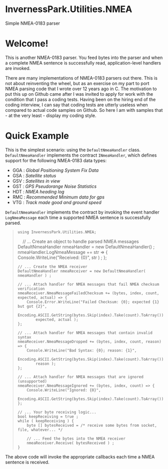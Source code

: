 # InvernessPark.Utilities.NMEA
Simple NMEA-0183 parser

# Welcome!

This is another NMEA-0183 parser.  You feed bytes into the parser and when a complete NMEA sentence is successfully read, application-level handlers are invoked.

There are many implementations of NMEA-0183 parsers out there.  This is not about reinventing the wheel, but as an exercise on my part to port NMEA parsing code that I wrote over 12 years ago in C.  The motivation to put this up on Github came after I was invited to apply for work with the condition that I pass a coding tests.  Having been on the hiring end of the coding interview, I can say that coding tests are utterly useless when compared to actual code samples on Github.  So here I am with samples that - at the very least - display my coding style.

# Quick Example

This is the simplest scenario: using the `DefaultNmeaHandler` class.  `DefaultNmeaHandler` implements the contract `INmeaHandler`, which defines support for the following NMEA-0183 data types:
* GGA : _Global Positioning System Fix Data_
* GSA : _Satellite status_
* GSV : _Satellites in view_
* GST : _GPS Pseudorange Noise Statistics_
* HDT : _NMEA heading log_
* RMC : _Recommended Minimum data for gps_
* VTG : _Track made good and ground speed_

`DefaultNmeaHandler` implements the contract by invoking the event handler `LogNmeaMessage` each time a supported NMEA sentence is successfully parsed.

>     using InvernessPark.Utilities.NMEA;
>     
>     
>     // ... Create an object to handle parsed NMEA messages
>     DefaultNmeaHandler nmeaHandler = new DefaultNmeaHandler() ;
>     nmeaHandler.LogNmeaMessage += str => {
>         Console.WriteLine("Received: {0}", str ) ;
>     };
>     
>     // ... Create the NMEA receiver
>     DefaultNmeaHandler nmeaReceiver = new DefaultNmeaHandler( nmeaHandler ) ;
>     
>     // ... Attach handler for NMEA messages that fail NMEA checksum verification
>     nmeaReceiver.NmeaMessageFailedChecksum += (bytes, index, count, expected, actual) => {
>         Console.Error.WriteLine("Failed Checksum: {0}; expected {1} but got {2}",
>             Encoding.ASCII.GetString(bytes.Skip(index).Take(count).ToArray()),
>             expected, actual );
>     };
>    
>     // ... Attach handler for NMEA messages that contain invalid syntax
>     nmeaReceiver.NmeaMessageDropped += (bytes, index, count, reason) => {
>         Console.WriteLine("Bad Syntax: {0}; reason: {1}",
>             Encoding.ASCII.GetString(bytes.Skip(index).Take(count).ToArray()),
>             reason );
>     };
>    
>     // ... Attach handler for NMEA messages that are ignored (unsupported)
>     nmeaReceiver.NmeaMessageIgnored += (bytes, index, count) => {
>         Console.WriteLine("Ignored: {0}", 
>             Encoding.ASCII.GetString(bytes.Skip(index).Take(count).ToArray()));
>     };
>    
>     // ... Your byte receiving logic...
>     bool keepReceiving = true ;
>     while ( keepReceiving ) {
>         byte [] bytesReceived = /* receive some bytes from socket, file, whatever... */ 
>    
>         // ... Feed the bytes into the NMEA receiver
>         nmeaReceiver.Receive( bytesReceived ) ;
>     }

The above code will invoke the appropriate callbacks each time a NMEA sentence is received.
